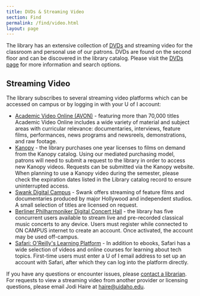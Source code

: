 ```yaml
---
title: DVDs & Streaming Video
section: Find
permalink: /find/video.html
layout: page
---
```


The library has an extensive collection of <a href="{{ '/find/dvds.html' | relative_url }}">DVDs</a> and streaming video for the classroom and personal use of our patrons. 
DVDs are found on the second floor and can be discovered in the library catalog. 
Please visit the <a href="{{ '/find/dvds.html' | relative_url }}">DVDs page</a> for more information and search options.

## Streaming Video

The library subscribes to several streaming video platforms which can be accessed on campus or by logging in with your U of I account:

- <a href="https://uidaho.idm.oclc.org/login?url=https://video.alexanderstreet.com/channel/academic-video-online" target="_blank" rel="noopener">Academic Video Online (AVON)</a> - featuring more than 70,000 titles Academic Video Online includes a wide variety of material and subject areas with curricular relevance: documentaries, interviews, feature films, performances, news programs and newsreels, demonstrations, and raw footage. 
- <a href="https://uidaho.idm.oclc.org/login?url=https://uidaho.kanopy.com/" target="_blank" rel="noopener">Kanopy</a> - the library purchases one year licenses to films on demand from the Kanopy catalog. Using our mediated purchasing model, patrons will need to submit a request to the library in order to access new Kanopy videos. Requests can be submitted via the Kanopy website. When planning to use a Kanopy video during the semester, please check the expiration dates listed in the Library catalog record to ensure uninterrupted access.
- <a href="https://uidaho.idm.oclc.org/login?url=https://digitalcampus.swankmp.net/unividaho295672/#/digitalCampus/browse" target="_blank" rel="noopener">Swank Digital Campus</a> - Swank offers streaming of feature films and documentaries produced by major Hollywood and independent studios. A small selection of titles are licensed on request.
- <a href="https://www.digitalconcerthall.com/en/home" target="_blank" rel="noopener">Berliner Philharmoniker Digital Concert Hall</a> - the library has five concurrent users available to stream live and pre-recorded classical music concerts to any device. Users must register while connected to ON CAMPUS internet to create an account. Once activated, the account may be used off-campus.
- <a href="https://www.oreilly.com/library/view/temporary-access/" target="_blank" rel="noopener">Safari: O'Reilly's Learning Platform</a> - In addition to ebooks, Safari has a wide selection of videos and online courses for learning about tech topics. First-time users must enter a U of I email address to set up an account with Safari, after which they can log into the platform directly.

If you have any questions or encounter issues, please <a href="{{ '/help/' | relative_url }}">contact a librarian</a>.
For requests to view a streaming video from another provider or licensing questions, please email Jodi Haire at <haire@uidaho.edu>.
